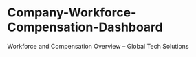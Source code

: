 # Company-Workforce-Compensation-Dashboard
Workforce and Compensation Overview – Global Tech Solutions
